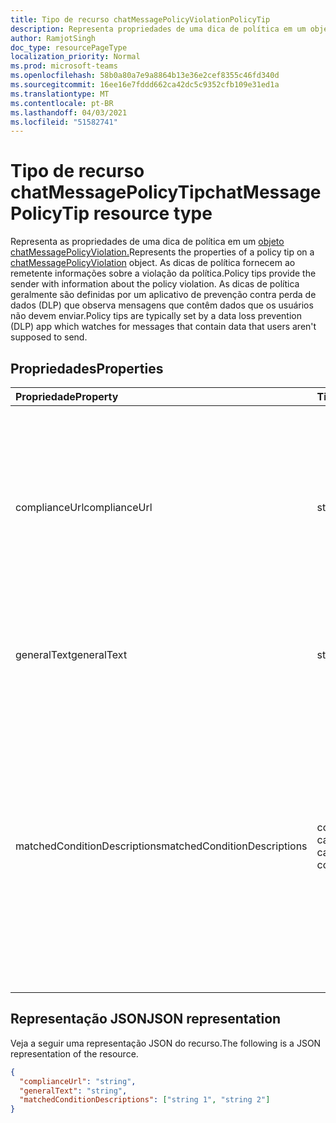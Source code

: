 ```yaml
---
title: Tipo de recurso chatMessagePolicyViolationPolicyTip
description: Representa propriedades de uma dica de política em um objeto chatMessagePolicyViolation. As dicas de política fornecem ao remetente informações sobre a violação da política.
author: RamjotSingh
doc_type: resourcePageType
localization_priority: Normal
ms.prod: microsoft-teams
ms.openlocfilehash: 58b0a80a7e9a8864b13e36e2cef8355c46fd340d
ms.sourcegitcommit: 16ee16e7fddd662ca42dc5c9352cfb109e31ed1a
ms.translationtype: MT
ms.contentlocale: pt-BR
ms.lasthandoff: 04/03/2021
ms.locfileid: "51582741"
---
```

# <a name="chatmessagepolicytip-resource-type"></a><span data-ttu-id="effdf-104">Tipo de recurso chatMessagePolicyTip</span><span class="sxs-lookup"><span data-stu-id="effdf-104">chatMessagePolicyTip resource type</span></span>

<span data-ttu-id="effdf-105">Representa as propriedades de uma dica de política em um [objeto chatMessagePolicyViolation.](chatmessagepolicyviolation.md)</span><span class="sxs-lookup"><span data-stu-id="effdf-105">Represents the properties of a policy tip on a [chatMessagePolicyViolation](chatmessagepolicyviolation.md) object.</span></span> <span data-ttu-id="effdf-106">As dicas de política fornecem ao remetente informações sobre a violação da política.</span><span class="sxs-lookup"><span data-stu-id="effdf-106">Policy tips provide the sender with information about the policy violation.</span></span>
<span data-ttu-id="effdf-107">As dicas de política geralmente são definidas por um aplicativo de prevenção contra perda de dados (DLP) que observa mensagens que contêm dados que os usuários não devem enviar.</span><span class="sxs-lookup"><span data-stu-id="effdf-107">Policy tips are typically set by a data loss prevention (DLP) app which watches for messages that contain data that users aren't supposed to send.</span></span>

## <a name="properties"></a><span data-ttu-id="effdf-108">Propriedades</span><span class="sxs-lookup"><span data-stu-id="effdf-108">Properties</span></span>

| <span data-ttu-id="effdf-109">Propriedade</span><span class="sxs-lookup"><span data-stu-id="effdf-109">Property</span></span>   | <span data-ttu-id="effdf-110">Tipo</span><span class="sxs-lookup"><span data-stu-id="effdf-110">Type</span></span> |<span data-ttu-id="effdf-111">Descrição</span><span class="sxs-lookup"><span data-stu-id="effdf-111">Description</span></span>|
|:---------------|:--------|:----------|
|<span data-ttu-id="effdf-112">complianceUrl</span><span class="sxs-lookup"><span data-stu-id="effdf-112">complianceUrl</span></span>|<span data-ttu-id="effdf-113">string</span><span class="sxs-lookup"><span data-stu-id="effdf-113">string</span></span>|<span data-ttu-id="effdf-114">A URL que um usuário pode visitar para ler sobre as políticas de prevenção contra perda de dados da organização.</span><span class="sxs-lookup"><span data-stu-id="effdf-114">The URL a user can visit to read about the data loss prevention policies for the organization.</span></span> <span data-ttu-id="effdf-115">(ou seja, políticas sobre o que os usuários não devem dizer nos chats)</span><span class="sxs-lookup"><span data-stu-id="effdf-115">(ie, policies about what users shouldn't say in chats)</span></span>|
|<span data-ttu-id="effdf-116">generalText</span><span class="sxs-lookup"><span data-stu-id="effdf-116">generalText</span></span>|<span data-ttu-id="effdf-117">string</span><span class="sxs-lookup"><span data-stu-id="effdf-117">string</span></span>|<span data-ttu-id="effdf-118">Texto explicativo mostrado ao remetente da mensagem.</span><span class="sxs-lookup"><span data-stu-id="effdf-118">Explanatory text shown to the sender of the message.</span></span>|
|<span data-ttu-id="effdf-119">matchedConditionDescriptions</span><span class="sxs-lookup"><span data-stu-id="effdf-119">matchedConditionDescriptions</span></span>|<span data-ttu-id="effdf-120">coleção de cadeias de caracteres</span><span class="sxs-lookup"><span data-stu-id="effdf-120">string collection</span></span>|<span data-ttu-id="effdf-121">A lista de dados impróprios na mensagem detectada pelo aplicativo de prevenção contra perda de dados.</span><span class="sxs-lookup"><span data-stu-id="effdf-121">The list of improper data in the message that was detected by the data loss prevention app.</span></span> <span data-ttu-id="effdf-122">Cada aplicativo DLP define suas próprias condições, exemplos incluem "Número do Cartão de Crédito" e "Número da Previdência Social".</span><span class="sxs-lookup"><span data-stu-id="effdf-122">Each DLP app defines its own conditions, examples include "Credit Card Number" and "Social Security Number".</span></span>|

## <a name="json-representation"></a><span data-ttu-id="effdf-123">Representação JSON</span><span class="sxs-lookup"><span data-stu-id="effdf-123">JSON representation</span></span>

<span data-ttu-id="effdf-124">Veja a seguir uma representação JSON do recurso.</span><span class="sxs-lookup"><span data-stu-id="effdf-124">The following is a JSON representation of the resource.</span></span>

<!-- {
  "blockType": "resource",
  "optionalProperties": [
    "generalText"
  ],
  "@odata.type": "microsoft.graph.chatMessagePolicyViolationPolicyTip"
}-->
```json
{
  "complianceUrl": "string",
  "generalText": "string",
  "matchedConditionDescriptions": ["string 1", "string 2"]
}
```

<!-- uuid: 8fcb5dbc-d5aa-4681-8e31-b001d5168d79
2015-10-25 14:57:30 UTC -->
<!-- {
  "type": "#page.annotation",
  "description": "policy violation policy tip resource",
  "keywords": "",
  "section": "documentation",
  "tocPath": ""
}-->
